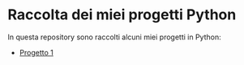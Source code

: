 # Raccolta dei miei progetti Python

In questa repository sono raccolti alcuni miei progetti in Python:

- [Progetto 1](Translator/)
